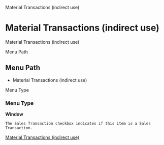 
Material Transactions (indirect use)
# Material Transactions (indirect use)


Material Transactions (indirect use)

Menu Path
## Menu Path



- Material Transactions (indirect use)

Menu Type
### Menu Type

**Window**

```
The Sales Transaction checkbox indicates if this item is a Sales Transaction.
```

[Material Transactions (indirect use)](../../functional-guide/window/window-material-transactions-indirect-use.md)